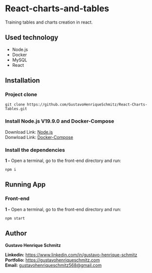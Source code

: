 # React-charts-and-tables
Training tables and charts creation in react.

## Used technology
- Node.js
- Docker
- MySQL
- React

## Installation

### Project clone

```
git clone https://github.com/GustavoHenriqueSchmitz/React-Charts-Tables.git
```

### Install Node.js V19.9.0 and Docker-Compose
Download Link: [Node.js](https://go.dev/dl/)  
Donwload Link: [Docker-Compose](https://docs.docker.com/compose/install/)

### Install the dependencies

**1 -** Open a terminal, go to the front-end directory and run:
```
npm i
```

## Running App

### Front-end
**1 -** Open a terminal, go to the front-end directory and run:
```
npm start
```

## Author
**Gustavo Henrique Schmitz**

**Linkedin:** https://www.linkedin.com/in/gustavo-henrique-schmitz  
**Portfolio:** https://gustavohenriqueschmitz.com  
**Email:** gustavohenriqueschmitz568@gmail.com  
